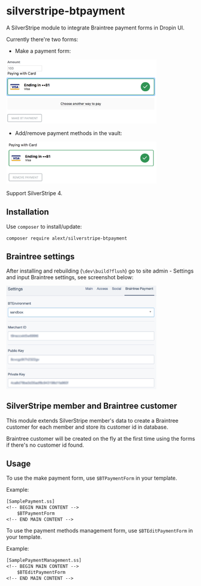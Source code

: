 silverstripe-btpayment
======================
A SilverStripe module to integrate Braintree payment forms in Dropin UI.

Currently there're two forms:

* Make a payment form:

<img src="/_screenshots/make_payment.png" width=400 />

* Add/remove payment methods in the vault:

<img src="/_screenshots/manage_methods.png" width=400 />

Support SilverStripe 4.

## Installation

Use `composer` to install/update:
```
composer require alext/silverstripe-btpayment
```

## Braintree settings

After installing and rebuilding (`\dev\build?flush`) go to site admin - Settings and input Braintree settings, see screenshot below:

<img src="/_screenshots/settings.png" width=400 />

## SilverStripe member and Braintree customer

This module extends SilverStripe member's data to create a Braintree customer for each member and store its customer id in database.

Braintree customer will be created on the fly at the first time using the forms if there's no customer id found. 

## Usage

To use the make payment form, use `$BTPaymentForm` in your template.

Example:
```
[SamplePayment.ss]
<!-- BEGIN MAIN CONTENT -->
    $BTPaymentForm
<!-- END MAIN CONTENT -->
```

To use the payment methods management form, use `$BTEditPaymentForm` in your template.

Example:
```
[SamplePaymentManagement.ss]
<!-- BEGIN MAIN CONTENT -->
    $BTEditPaymentForm
<!-- END MAIN CONTENT -->
```
